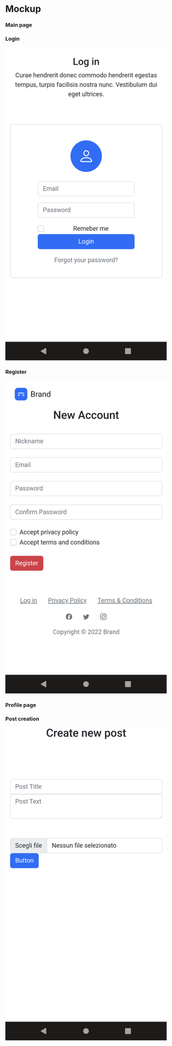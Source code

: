 <link rel="stylesheet" type="text/css" media="all" href="./mockup/markdown.css" />

# Mockup

### Main page

### Login

![image](./mockup/login.png)

### Register

![image](./mockup/new%20account.png)

### Profile page

### Post creation

![image](./mockup/new%20post.png)
